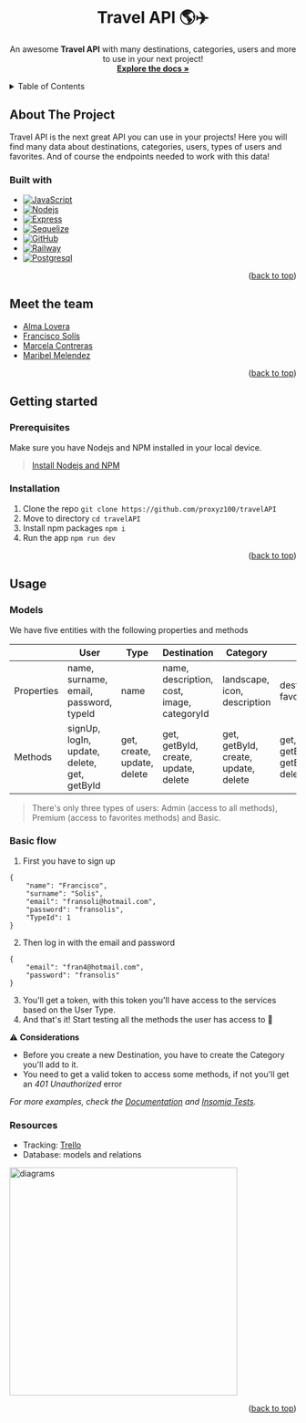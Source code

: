 <div align="center" id="readme-top">
  <h1 align="center">Travel API 🌎✈️</h1>

  <p align="center">
    An awesome <b>Travel API</b> with many destinations, categories, users and more to use in your next project!
    <br />
    <a href="https://travelapi-production.up.railway.app/docs/"><strong>Explore the docs »</strong></a>
  </p>
</div>



<!-- TABLE OF CONTENTS -->
<details>
  <summary>Table of Contents</summary>
  <ol>
    <li>
      <a href="#about-the-project">About The Project</a>
      <ul>
        <li><a href="#built-with">Built With</a></li>
      </ul>
    </li>
    <li><a href="#meet-the-team">Meet the team</a></li>
    <li>
      <a href="#getting-started">Getting Started</a>
      <ul>
        <li><a href="#prerequisites">Prerequisites</a></li>
        <li><a href="#installation">Installation</a></li>
      </ul>
    </li>
    <li><a href="#usage">Usage</a>
       <ul>
          <li><a href="#models">Models</a></li>
          <li><a href="#basic-flow">Basic flow</a></li>
          <li><a href="#resources">Resources</a></li>
       </ul>
    </li>
  </ol>
</details>



<!-- ABOUT THE PROJECT -->
## About The Project
Travel API is the next great API you can use in your projects! Here you will find many data about destinations, categories, users, types of users and favorites. And of course the endpoints needed to work with this data!

### Built with
* [![JavaScript][JavaScript.js]][JavaScript-url]
* [![Nodejs][Nodejs.js]][Nodejs-url]
* [![Express][Express.js]][Express-url]
* [![Sequelize][Sequelize.js]][Sequelize-url]
* [![GitHub][GitHub.js]][GitHub-url]
* [![Railway][Railway.js]][Railway-url]
* [![Postgresql][Postgresql.js]][Postgresql-url]

<p align="right">(<a href="#readme-top">back to top</a>)</p>

##  Meet the team
- [Alma Lovera](https://github.com/almalst)
- [Francisco Solís](https://github.com/francisco-solis99)
- [Marcela Contreras](https://github.com/proxyz100/)
- [Maribel Melendez](https://github.com/marmelendez)
<p align="right">(<a href="#readme-top">back to top</a>)</p>

## Getting started
### Prerequisites
Make sure you have Nodejs and NPM installed in your local device.
> [Install Nodejs and NPM](https://radixweb.com/blog/installing-npm-and-nodejs-on-windows-and-mac)

### Installation
1. Clone the repo `git clone https://github.com/proxyz100/travelAPI`
2. Move to directory `cd travelAPI`
3. Install npm packages `npm i`
4. Run the app `npm run dev`

<p align="right">(<a href="#readme-top">back to top</a>)</p>

## Usage
### Models
We have five entities with the following properties and methods

|| User      | Type | Destination      | Category |Favorite |
|----| ----------- | ----------- | ----------- | ----------- | ----------- |
|Properties| name, surname, email, password, typeId      | name       | name, description, cost, image, categoryId  | landscape, icon, description | destinationId, favoriteId |
|Methods| signUp, logIn, update, delete, get, getById     | get, create, update, delete       | get, getById, create, update, delete  | get, getById, create, update, delete  | get, create, getByUser, getByDestination, delete|

> There's only three types of users: Admin (access to all methods), Premium (access to favorites methods) and Basic.

### Basic flow
1. First you have to sign up
```
{
	"name": "Francisco",
	"surname": "Solis",
	"email": "fransoli@hotmail.com",
	"password": "fransolis",
	"TypeId": 1
}
```

2. Then log in with the email and password
```
{
	"email": "fran4@hotmail.com",
	"password": "fransolis"
}
```
3. You'll get a token, with this token you'll have access to the services based on the User Type.
4. And that's it! Start testing all the methods the user has access to 🥳



⚠️  **Considerations**
- Before you create a new Destination, you have to create the Category you'll add to it.
- You need to get a valid token to access some methods, if not you'll get an _401 Unauthorized_ error

_For more examples, check the [Documentation](https://travelapi-production.up.railway.app/docs/) and [Insomia Tests](https://drive.google.com/drive/folders/15LJ8IVtF68ONnJ0krMJ2elo4sYEC0Q3U?usp=sharing)._

### Resources
- Tracking: [Trello](https://trello.com/b/RmM26nwg/travel-around-the-globe-api-%F0%9F%8C%8E)
- Database: models and relations
<img src="https://user-images.githubusercontent.com/57516503/194740799-653f2261-d190-4404-8b5b-134f45e0e6ac.jpg" alt="diagrams" width="400"/>


<p align="right">(<a href="#readme-top">back to top</a>)</p>


[JavaScript.js]: https://img.shields.io/badge/JavaScript-F7DF1E?style=for-the-badge&logo=javascript&logoColor=black
[JavaScript-url]: https://www.javascript.com/
[Nodejs.js]: https://img.shields.io/badge/Node.js-43853D?style=for-the-badge&logo=node.js&logoColor=white
[Nodejs-url]: https://nodejs.org/en/
[Express.js]: https://img.shields.io/badge/Express.js-404D59?style=for-the-badge
[Express-url]: https://expressjs.com/
[Sequelize.js]: https://img.shields.io/badge/sequelize-323330?style=for-the-badge&logo=sequelize&logoColor=blue
[Sequelize-url]: https://sequelize.org/
[GitHub.js]: https://img.shields.io/badge/GitHub-100000?style=for-the-badge&logo=github&Color=green
[GitHub-url]: https://github.com/
[Railway.js]: https://img.shields.io/badge/Railway-323330?style=for-the-badge&logoColor=blue
[Railway-url]: https://railway.app/
[Postgresql.js]: https://img.shields.io/badge/PostgreSQL-316192?style=for-the-badge&logo=postgresql&logoColor=white
[Postgresql-url]: https://www.postgresql.org/
